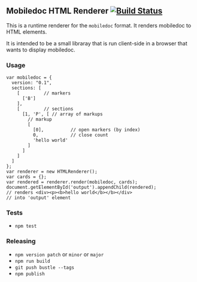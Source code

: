 ## Mobiledoc HTML Renderer [![Build Status](https://travis-ci.org/bustlelabs/mobiledoc-html-renderer.svg?branch=v0.1.0)](https://travis-ci.org/bustlelabs/mobiledoc-html-renderer)

This is a runtime renderer for the `mobiledoc` format.
It renders mobiledoc to HTML elements.

It is intended to be a small libraray that is run client-side in a browser that wants to display mobiledoc.

### Usage

```
var mobiledoc = {
  version: "0.1",
  sections: [
    [         // markers
      ['B']
    ],
    [         // sections
      [1, 'P', [ // array of markups
        // markup
        [
          [0],          // open markers (by index)
          0,            // close count
          'hello world'
        ]
      ]
    ]
  ]
};
var renderer = new HTMLRenderer();
var cards = {};
var rendered = renderer.render(mobiledoc, cards);
document.getElementById('output').appendChild(rendered);
// renders <div><p><b>hello world</b></b></div>
// into 'output' element
```

### Tests

 * `npm test`

### Releasing

* `npm version patch` or `minor` or `major`
* `npm run build`
* `git push bustle --tags`
* `npm publish`

